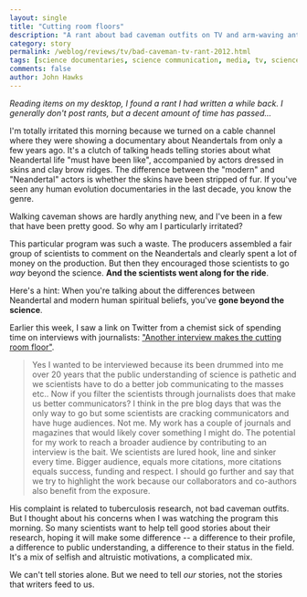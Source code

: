 ```yaml
---
layout: single 
title: "Cutting room floors" 
description: "A rant about bad caveman outfits on TV and arm-waving anthropologists" 
category: story
permalink: /weblog/reviews/tv/bad-caveman-tv-rant-2012.html
tags: [science documentaries, science communication, media, tv, science writing] 
comments: false 
author: John Hawks 
---
```


<em>Reading items on my desktop, I found a rant I had written a while back. I generally don't post rants, but a decent amount of time has passed...</em>

I'm totally irritated this morning because we turned on a cable channel where they were showing a documentary about Neandertals from only a few years ago. It's a clutch of talking heads telling stories about what Neandertal life "must have been like", accompanied by actors dressed in skins and clay brow ridges. The difference between the "modern" and "Neandertal" actors is whether the skins have been stripped of fur. If you've seen any human evolution documentaries in the last decade, you know the genre. 

Walking caveman shows are hardly anything new, and I've been in a few that have been pretty good. So why am I particularly irritated?

This particular program was such a waste. The producers assembled a fair group of scientists to comment on the Neandertals and clearly spent a lot of money on the production. But then they encouraged those scientists to go <em>way</em> beyond the science. <strong>And the scientists went along for the ride</strong>.

Here's a hint: When you're talking about the differences between Neandertal and modern human spiritual beliefs, you've <strong>gone beyond the science</strong>. 

Earlier this week, I saw a link on Twitter from a chemist sick of spending time on interviews with journalists: <a href="http://www.collabchem.com/2012/09/03/another-interview-makes-the-cutting-room-floor/">"Another interview makes the cutting room floor"</a>.

<blockquote>Yes I wanted to be interviewed because its been drummed into me over 20 years that the public understanding of science is pathetic and we scientists have to do a better job communicating to the masses etc.. Now if you filter the scientists through journalists does that make us better communicators? I think in the pre blog days that was the only way to go but some scientists are cracking communicators and have huge audiences. Not me. My work has a couple of journals and magazines that would likely cover something I might do. The potential for my work to reach a broader audience by contributing to an interview is the bait. We scientists are lured hook, line and sinker every time. Bigger audience, equals more citations, more citations equals success, funding and respect. I should go further and say that we try to highlight the work because our collaborators and co-authors also benefit from the exposure.</blockquote>

His complaint is related to tuberculosis research, not bad caveman outfits. But I thought about his concerns when I was watching the program this morning. So many scientists want to help tell good stories about their research, hoping it will make some difference -- a difference to their profile, a difference to public understanding, a difference to their status in the field. It's a mix of selfish and altruistic motivations, a complicated mix. 

We can't tell stories alone. But we need to tell <em>our</em> stories, not the stories that writers feed to us.


